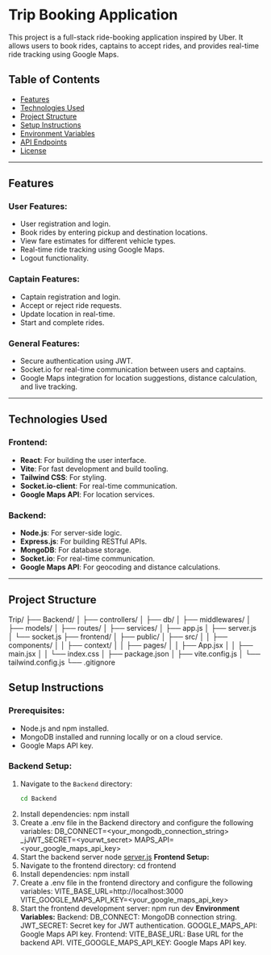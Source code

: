 # Trip Booking Application

This project is a full-stack ride-booking application inspired by Uber. It allows users to book rides, captains to accept rides, and provides real-time ride tracking using Google Maps.

## Table of Contents

- [Features](#features)
- [Technologies Used](#technologies-used)
- [Project Structure](#project-structure)
- [Setup Instructions](#setup-instructions)
- [Environment Variables](#environment-variables)
- [API Endpoints](#api-endpoints)
- [License](#license)

---

## Features

### User Features:
- User registration and login.
- Book rides by entering pickup and destination locations.
- View fare estimates for different vehicle types.
- Real-time ride tracking using Google Maps.
- Logout functionality.

### Captain Features:
- Captain registration and login.
- Accept or reject ride requests.
- Update location in real-time.
- Start and complete rides.

### General Features:
- Secure authentication using JWT.
- Socket.io for real-time communication between users and captains.
- Google Maps integration for location suggestions, distance calculation, and live tracking.

---

## Technologies Used

### Frontend:
- **React**: For building the user interface.
- **Vite**: For fast development and build tooling.
- **Tailwind CSS**: For styling.
- **Socket.io-client**: For real-time communication.
- **Google Maps API**: For location services.

### Backend:
- **Node.js**: For server-side logic.
- **Express.js**: For building RESTful APIs.
- **MongoDB**: For database storage.
- **Socket.io**: For real-time communication.
- **Google Maps API**: For geocoding and distance calculations.

---

## Project Structure
Trip/ ├── Backend/ │ ├── controllers/ │ ├── db/ │ ├── middlewares/ │ ├── models/ │ ├── routes/ │ ├── services/ │ ├── app.js │ ├── server.js │ └── socket.js ├── frontend/ │ ├── public/ │ ├── src/ │ │ ├── components/ │ │ ├── context/ │ │ ├── pages/ │ │ ├── App.jsx │ │ ├── main.jsx │ │ └── index.css │ ├── package.json │ ├── vite.config.js │ └── tailwind.config.js └── .gitignore

## Setup Instructions

### Prerequisites:
- Node.js and npm installed.
- MongoDB installed and running locally or on a cloud service.
- Google Maps API key.

### Backend Setup:
1. Navigate to the `Backend` directory:
   ```bash
   cd Backend
2. Install dependencies:
npm install
3. Create a .env file in the Backend directory and configure the following variables:
DB_CONNECT=<your_mongodb_connection_string>
_jJWT_SECRET=<yourwt_secret>
MAPS_API=<your_google_maps_api_key>
4. Start the backend server
   node [server.js](http://localhost:4000)
**Frontend Setup:**
1. Navigate to the frontend directory:
   cd frontend
2. Install dependencies:
   npm install
3. Create a .env file in the frontend directory and configure the following variables:
   VITE_BASE_URL=http://localhost:3000
   VITE_GOOGLE_MAPS_API_KEY=<your_google_maps_api_key>
5. Start the frontend development server:
   npm run dev
**Environment Variables:**
Backend:
DB_CONNECT: MongoDB connection string.
JWT_SECRET: Secret key for JWT authentication.
GOOGLE_MAPS_API: Google Maps API key.
Frontend:
VITE_BASE_URL: Base URL for the backend API.
VITE_GOOGLE_MAPS_API_KEY: Google Maps API key.
